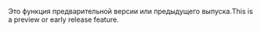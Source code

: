 <span data-ttu-id="0da69-101">Это функция предварительной версии или предыдущего выпуска.</span><span class="sxs-lookup"><span data-stu-id="0da69-101">This is a preview or early release feature.</span></span>